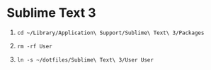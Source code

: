 Sublime Text 3
==============

1. ```cd ~/Library/Application\ Support/Sublime\ Text\ 3/Packages```

2. ```rm -rf User```

3. ```ln -s ~/dotfiles/Sublime\ Text\ 3/User User```
